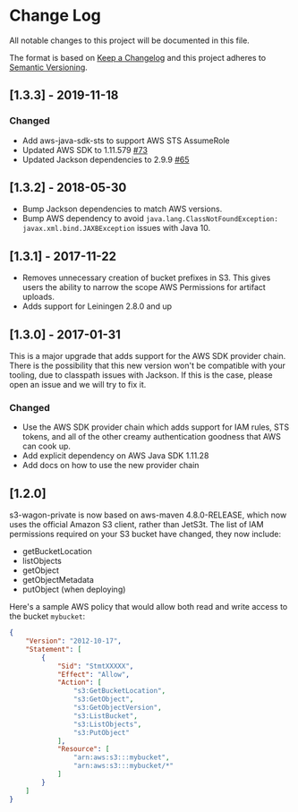 # Change Log
All notable changes to this project will be documented in this file.

The format is based on [Keep a Changelog](http://keepachangelog.com/)
and this project adheres to [Semantic Versioning](http://semver.org/).

## [1.3.3] - 2019-11-18

### Changed

* Add aws-java-sdk-sts to support AWS STS AssumeRole
* Updated AWS SDK to 1.11.579 [#73](https://github.com/s3-wagon-private/s3-wagon-private/pull/73)
* Updated Jackson dependencies to 2.9.9 [#65](https://github.com/s3-wagon-private/s3-wagon-private/pull/65)


## [1.3.2] - 2018-05-30

* Bump Jackson dependencies to match AWS versions.
* Bump AWS dependency to avoid `java.lang.ClassNotFoundException: javax.xml.bind.JAXBException` issues with Java 10.

## [1.3.1] - 2017-11-22

* Removes unnecessary creation of bucket prefixes in S3. This gives users the ability to narrow the scope AWS Permissions for artifact uploads.
* Adds support for Leiningen 2.8.0 and up

## [1.3.0] - 2017-01-31

This is a major upgrade that adds support for the AWS SDK provider chain. There is the possibility that this new version won't be compatible with your tooling, due to classpath issues with Jackson. If this is the case, please open an issue and we will try to fix it.

### Changed

- Use the AWS SDK provider chain which adds support for IAM rules, STS tokens, and all of the other creamy authentication goodness that AWS can cook up.
- Add explicit dependency on AWS Java SDK 1.11.28
- Add docs on how to use the new provider chain

## [1.2.0]

s3-wagon-private is now based on aws-maven 4.8.0-RELEASE, which now uses the
official Amazon S3 client, rather than JetS3t. The list of IAM
permissions required on your S3 bucket have changed, they now include:

 - getBucketLocation
 - listObjects
 - getObject
 - getObjectMetadata
 - putObject (when deploying)

Here's a sample AWS policy that would allow both read and write access to
the bucket `mybucket`:

```json
{
    "Version": "2012-10-17",
    "Statement": [
        {
            "Sid": "StmtXXXXX",
            "Effect": "Allow",
            "Action": [
                "s3:GetBucketLocation",
                "s3:GetObject",
                "s3:GetObjectVersion",
                "s3:ListBucket",
                "s3:ListObjects",
                "s3:PutObject"
            ],
            "Resource": [
                "arn:aws:s3:::mybucket",
                "arn:aws:s3:::mybucket/*"
            ]
        }
    ]
}
```
